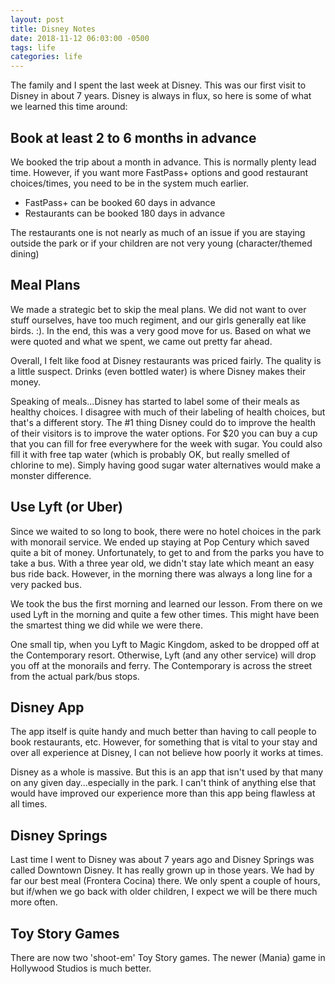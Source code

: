 ```yaml
---
layout: post
title: Disney Notes
date: 2018-11-12 06:03:00 -0500
tags: life
categories: life
---
```


The family and I spent the last week at Disney. This was our first visit to Disney in about 7 years. Disney is always in flux, so here is some of what we learned this time around: 

## Book at least 2 to 6 months in advance

We booked the trip about a month in advance. This is normally plenty lead time. However, if you want more FastPass+ options and good restaurant choices/times, you need to be in the system much earlier. 

* FastPass+ can be booked 60 days in advance
* Restaurants can be booked 180 days in advance 

The restaurants one is not nearly as much of an issue if you are staying outside the park or if your children are not very young (character/themed dining)

## Meal Plans 

We made a strategic bet to skip the meal plans. We did not want to over stuff ourselves, have too much regiment, and our girls generally eat like birds. :).  In the end, this was a very good move for us. Based on what we were quoted and what we spent, we came out  pretty far ahead.  

Overall, I felt like food at Disney restaurants was priced fairly. The quality is a little suspect. Drinks (even bottled water) is where Disney makes their money. 

Speaking of meals...Disney has started to label some of their meals as healthy choices. I disagree with much of their labeling of health choices, but that's a different story. The #1 thing Disney could do to improve the health of their visitors is to improve the water options. For $20 you can buy a cup that you can fill for free everywhere for the week with sugar. You could also fill it with free tap water (which is probably OK, but really smelled of chlorine to me). Simply having good sugar water alternatives would make a monster difference. 

## Use Lyft (or Uber)

Since we waited to so long to book, there were no hotel choices in the park with monorail service. We ended up staying at Pop Century which saved quite a bit of money. Unfortunately, to get to and from the parks you have to take a bus. With a three year old, we didn't stay late which meant an easy bus ride back. However, in the morning there was always a long line for a very packed bus. 

We took the bus the first morning and learned our lesson. From there on we used Lyft in the morning and quite a few other times. This might have been the smartest thing we did while we were there. 

One small tip, when you Lyft to Magic Kingdom, asked to be dropped off at the Contemporary resort. Otherwise, Lyft (and any other service) will drop you off at the monorails and ferry. The Contemporary is across the street from the actual park/bus stops. 

## Disney App

The app itself is quite handy and much better than having to call people to book restaurants, etc. However, for something that is vital to your stay and over all experience at Disney, I can not believe how poorly it works at times. 

Disney as a whole is massive. But this is an app that isn't used by that many on any given day...especially in the park. I can't think of anything else that would have improved our experience more than this app being flawless at all times. 

## Disney Springs

Last time I went to Disney was about 7 years ago and Disney Springs was called Downtown Disney. It has really grown up in those years. We had by far our best meal (Frontera Cocina) there. We only spent a couple of hours, but if/when we go back with older children, I expect we will be there much more often. 

## Toy Story Games 

There are now two 'shoot-em' Toy Story games. The newer (Mania) game in Hollywood Studios is much better. 